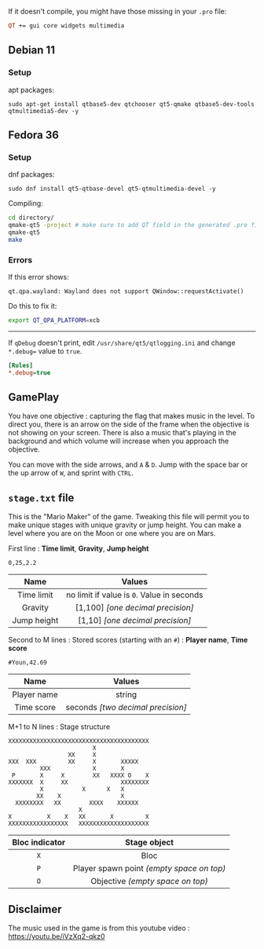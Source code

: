 If it doesn't compile, you might have those missing in your `.pro` file:
```pro
QT += gui core widgets multimedia
```

## Debian 11

### Setup

apt packages:
```
sudo apt-get install qtbase5-dev qtchooser qt5-qmake qtbase5-dev-tools qtmultimedia5-dev -y
```

## Fedora 36

### Setup

dnf packages:
```
sudo dnf install qt5-qtbase-devel qt5-qtmultimedia-devel -y
```

Compiling:
```sh
cd directory/
qmake-qt5 -project # make sure to add QT field in the generated .pro file 
qmake-qt5
make
```

### Errors

If this error shows:
```stdout
qt.qpa.wayland: Wayland does not support QWindow::requestActivate()
```

Do this to fix it:
```bash
export QT_QPA_PLATFORM=xcb
```

---

If `qDebug` doesn't print, edit `/usr/share/qt5/qtlogging.ini` and change
`*.debug=` value to `true`.
```ini
[Rules]
*.debug=true
```

## GamePlay

You have one objective : capturing the flag that makes music in the level.
To direct you, there is an arrow on the side of the frame when the objective is
not showing on your screen. There is also a music that's playing in the
background and which volume will increase when you approach the objective.

You can move with the side arrows, and `A` & `D`.
Jump with the space bar or the up arrow of `W`, and sprint with `CTRL`.

## `stage.txt` file

This is the "Mario Maker" of the game. Tweaking this file will permit you to
make unique stages with unique gravity or jump height. You can make a level 
where you are on the Moon or one where you are on Mars.

First line : **Time limit**, **Gravity**, **Jump height**
```
0,25,2.2
```
|    Name     |                   Values                   |
| :---------: | :----------------------------------------: |
| Time limit  | no limit if value is `0`. Value in seconds |
|   Gravity   |     [1,100] *[one decimal precision]*      |
| Jump height |      [1,10] *[one decimal precision]*      |

Second to M lines : Stored scores (starting with an `#`) : **Player name**, **Time score**
```
#Youn,42.69
```
|    Name     |              Values               |
| :---------: | :-------------------------------: |
| Player name |              string               |
| Time score  | seconds *[two decimal precision]* |

M+1 to N lines : Stage structure
```
XXXXXXXXXXXXXXXXXXXXXXXXXXXXXXXXXXXXXXXX
                        X               
                 XX     X               
XXX  XXX         XX     X       XXXXX   
         XXX            X       X       
 P       X     X        XX   XXXX O    X
XXXXXXX  X     XX               XXXXXXXX
         X           X      X   X       
        XX    X                 X       
  XXXXXXXX   XX        XXXX    XXXXXX   
                    X                   
X          X    X   XX       X         X
XXXXXXXXXXXXXXXXX   XXXXXXXXXXXXXXXXXXXX
```
| Bloc indicator |               Stage object                |
| :------------: | :---------------------------------------: |
|      `X`       |                   Bloc                    |
|      `P`       | Player spawn point *(empty space on top)* |
|      `O`       |     Objective *(empty space on top)*      |

## Disclaimer

The music used in the game is from this youtube video 
: https://youtu.be/iVzXq2-qkz0